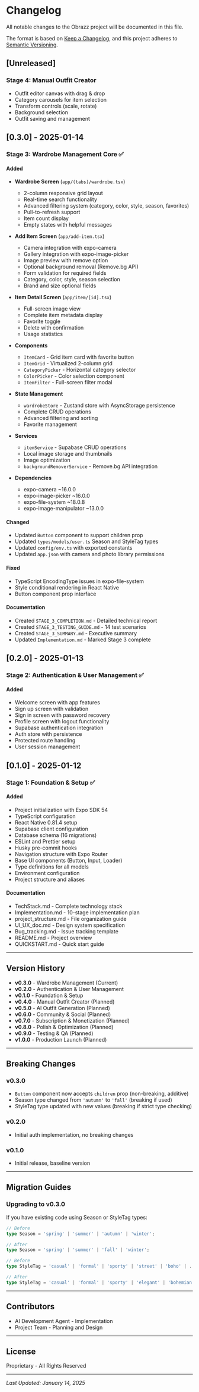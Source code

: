 # Changelog

All notable changes to the Obrazz project will be documented in this file.

The format is based on [Keep a Changelog](https://keepachangelog.com/en/1.0.0/),
and this project adheres to [Semantic Versioning](https://semver.org/spec/v2.0.0.html).

## [Unreleased]

### Stage 4: Manual Outfit Creator

- Outfit editor canvas with drag & drop
- Category carousels for item selection
- Transform controls (scale, rotate)
- Background selection
- Outfit saving and management

## [0.3.0] - 2025-01-14

### Stage 3: Wardrobe Management Core ✅

#### Added

- **Wardrobe Screen** (`app/(tabs)/wardrobe.tsx`)
  - 2-column responsive grid layout
  - Real-time search functionality
  - Advanced filtering system (category, color, style, season, favorites)
  - Pull-to-refresh support
  - Item count display
  - Empty states with helpful messages

- **Add Item Screen** (`app/add-item.tsx`)
  - Camera integration with expo-camera
  - Gallery integration with expo-image-picker
  - Image preview with remove option
  - Optional background removal (Remove.bg API)
  - Form validation for required fields
  - Category, color, style, season selection
  - Brand and size optional fields

- **Item Detail Screen** (`app/item/[id].tsx`)
  - Full-screen image view
  - Complete item metadata display
  - Favorite toggle
  - Delete with confirmation
  - Usage statistics

- **Components**
  - `ItemCard` - Grid item card with favorite button
  - `ItemGrid` - Virtualized 2-column grid
  - `CategoryPicker` - Horizontal category selector
  - `ColorPicker` - Color selection component
  - `ItemFilter` - Full-screen filter modal

- **State Management**
  - `wardrobeStore` - Zustand store with AsyncStorage persistence
  - Complete CRUD operations
  - Advanced filtering and sorting
  - Favorite management

- **Services**
  - `itemService` - Supabase CRUD operations
  - Local image storage and thumbnails
  - Image optimization
  - `backgroundRemoverService` - Remove.bg API integration

- **Dependencies**
  - expo-camera ~16.0.0
  - expo-image-picker ~16.0.0
  - expo-file-system ~18.0.8
  - expo-image-manipulator ~13.0.0

#### Changed

- Updated `Button` component to support children prop
- Updated `types/models/user.ts` Season and StyleTag types
- Updated `config/env.ts` with exported constants
- Updated `app.json` with camera and photo library permissions

#### Fixed

- TypeScript EncodingType issues in expo-file-system
- Style conditional rendering in React Native
- Button component prop interface

#### Documentation

- Created `STAGE_3_COMPLETION.md` - Detailed technical report
- Created `STAGE_3_TESTING_GUIDE.md` - 14 test scenarios
- Created `STAGE_3_SUMMARY.md` - Executive summary
- Updated `Implementation.md` - Marked Stage 3 complete

## [0.2.0] - 2025-01-13

### Stage 2: Authentication & User Management ✅

#### Added

- Welcome screen with app features
- Sign up screen with validation
- Sign in screen with password recovery
- Profile screen with logout functionality
- Supabase authentication integration
- Auth store with persistence
- Protected route handling
- User session management

## [0.1.0] - 2025-01-12

### Stage 1: Foundation & Setup ✅

#### Added

- Project initialization with Expo SDK 54
- TypeScript configuration
- React Native 0.81.4 setup
- Supabase client configuration
- Database schema (16 migrations)
- ESLint and Prettier setup
- Husky pre-commit hooks
- Navigation structure with Expo Router
- Base UI components (Button, Input, Loader)
- Type definitions for all models
- Environment configuration
- Project structure and aliases

#### Documentation

- TechStack.md - Complete technology stack
- Implementation.md - 10-stage implementation plan
- project_structure.md - File organization guide
- UI_UX_doc.md - Design system specification
- Bug_tracking.md - Issue tracking template
- README.md - Project overview
- QUICKSTART.md - Quick start guide

---

## Version History

- **v0.3.0** - Wardrobe Management (Current)
- **v0.2.0** - Authentication & User Management
- **v0.1.0** - Foundation & Setup
- **v0.4.0** - Manual Outfit Creator (Planned)
- **v0.5.0** - AI Outfit Generation (Planned)
- **v0.6.0** - Community & Social (Planned)
- **v0.7.0** - Subscription & Monetization (Planned)
- **v0.8.0** - Polish & Optimization (Planned)
- **v0.9.0** - Testing & QA (Planned)
- **v1.0.0** - Production Launch (Planned)

---

## Breaking Changes

### v0.3.0

- `Button` component now accepts `children` prop (non-breaking, additive)
- Season type changed from `'autumn'` to `'fall'` (breaking if used)
- StyleTag type updated with new values (breaking if strict type checking)

### v0.2.0

- Initial auth implementation, no breaking changes

### v0.1.0

- Initial release, baseline version

---

## Migration Guides

### Upgrading to v0.3.0

If you have existing code using Season or StyleTag types:

```typescript
// Before
type Season = 'spring' | 'summer' | 'autumn' | 'winter';

// After
type Season = 'spring' | 'summer' | 'fall' | 'winter';

// Before
type StyleTag = 'casual' | 'formal' | 'sporty' | 'street' | 'boho' | ...;

// After
type StyleTag = 'casual' | 'formal' | 'sporty' | 'elegant' | 'bohemian' | 'streetwear' | ...;
```

---

## Contributors

- AI Development Agent - Implementation
- Project Team - Planning and Design

---

## License

Proprietary - All Rights Reserved

---

_Last Updated: January 14, 2025_
